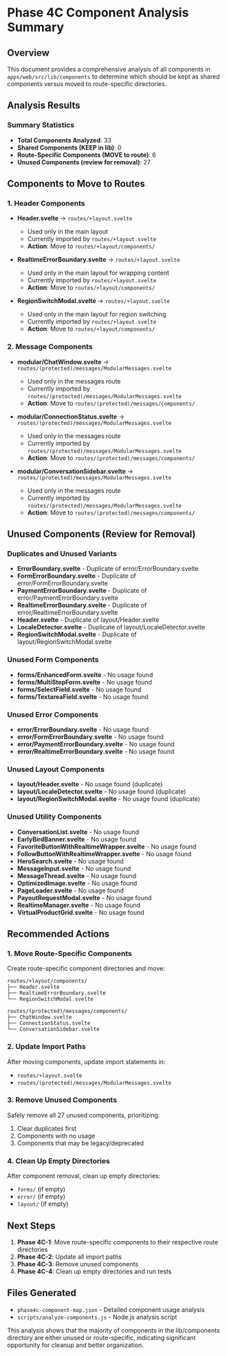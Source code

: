 # Phase 4C Component Analysis Summary

## Overview
This document provides a comprehensive analysis of all components in `apps/web/src/lib/components` to determine which should be kept as shared components versus moved to route-specific directories.

## Analysis Results

### Summary Statistics
- **Total Components Analyzed**: 33
- **Shared Components (KEEP in lib)**: 0
- **Route-Specific Components (MOVE to route)**: 6
- **Unused Components (review for removal)**: 27

## Components to Move to Routes

### 1. Header Components
- **Header.svelte** → `routes/+layout.svelte`
  - Used only in the main layout
  - Currently imported by `routes/+layout.svelte`
  - **Action**: Move to `routes/+layout/components/`

- **RealtimeErrorBoundary.svelte** → `routes/+layout.svelte`
  - Used only in the main layout for wrapping content
  - Currently imported by `routes/+layout.svelte`
  - **Action**: Move to `routes/+layout/components/`

- **RegionSwitchModal.svelte** → `routes/+layout.svelte`
  - Used only in the main layout for region switching
  - Currently imported by `routes/+layout.svelte`
  - **Action**: Move to `routes/+layout/components/`

### 2. Message Components
- **modular/ChatWindow.svelte** → `routes/(protected)/messages/ModularMessages.svelte`
  - Used only in the messages route
  - Currently imported by `routes/(protected)/messages/ModularMessages.svelte`
  - **Action**: Move to `routes/(protected)/messages/components/`

- **modular/ConnectionStatus.svelte** → `routes/(protected)/messages/ModularMessages.svelte`
  - Used only in the messages route
  - Currently imported by `routes/(protected)/messages/ModularMessages.svelte`
  - **Action**: Move to `routes/(protected)/messages/components/`

- **modular/ConversationSidebar.svelte** → `routes/(protected)/messages/ModularMessages.svelte`
  - Used only in the messages route
  - Currently imported by `routes/(protected)/messages/ModularMessages.svelte`
  - **Action**: Move to `routes/(protected)/messages/components/`

## Unused Components (Review for Removal)

### Duplicates and Unused Variants
- **ErrorBoundary.svelte** - Duplicate of error/ErrorBoundary.svelte
- **FormErrorBoundary.svelte** - Duplicate of error/FormErrorBoundary.svelte
- **PaymentErrorBoundary.svelte** - Duplicate of error/PaymentErrorBoundary.svelte
- **RealtimeErrorBoundary.svelte** - Duplicate of error/RealtimeErrorBoundary.svelte
- **Header.svelte** - Duplicate of layout/Header.svelte
- **LocaleDetector.svelte** - Duplicate of layout/LocaleDetector.svelte
- **RegionSwitchModal.svelte** - Duplicate of layout/RegionSwitchModal.svelte

### Unused Form Components
- **forms/EnhancedForm.svelte** - No usage found
- **forms/MultiStepForm.svelte** - No usage found
- **forms/SelectField.svelte** - No usage found
- **forms/TextareaField.svelte** - No usage found

### Unused Error Components
- **error/ErrorBoundary.svelte** - No usage found
- **error/FormErrorBoundary.svelte** - No usage found
- **error/PaymentErrorBoundary.svelte** - No usage found
- **error/RealtimeErrorBoundary.svelte** - No usage found

### Unused Layout Components
- **layout/Header.svelte** - No usage found (duplicate)
- **layout/LocaleDetector.svelte** - No usage found (duplicate)
- **layout/RegionSwitchModal.svelte** - No usage found (duplicate)

### Unused Utility Components
- **ConversationList.svelte** - No usage found
- **EarlyBirdBanner.svelte** - No usage found
- **FavoriteButtonWithRealtimeWrapper.svelte** - No usage found
- **FollowButtonWithRealtimeWrapper.svelte** - No usage found
- **HeroSearch.svelte** - No usage found
- **MessageInput.svelte** - No usage found
- **MessageThread.svelte** - No usage found
- **OptimizedImage.svelte** - No usage found
- **PageLoader.svelte** - No usage found
- **PayoutRequestModal.svelte** - No usage found
- **RealtimeManager.svelte** - No usage found
- **VirtualProductGrid.svelte** - No usage found

## Recommended Actions

### 1. Move Route-Specific Components
Create route-specific component directories and move:

```
routes/+layout/components/
├── Header.svelte
├── RealtimeErrorBoundary.svelte
└── RegionSwitchModal.svelte

routes/(protected)/messages/components/
├── ChatWindow.svelte
├── ConnectionStatus.svelte
└── ConversationSidebar.svelte
```

### 2. Update Import Paths
After moving components, update import statements in:
- `routes/+layout.svelte`
- `routes/(protected)/messages/ModularMessages.svelte`

### 3. Remove Unused Components
Safely remove all 27 unused components, prioritizing:
1. Clear duplicates first
2. Components with no usage
3. Components that may be legacy/deprecated

### 4. Clean Up Empty Directories
After component removal, clean up empty directories:
- `forms/` (if empty)
- `error/` (if empty)
- `layout/` (if empty)

## Next Steps

1. **Phase 4C-1**: Move route-specific components to their respective route directories
2. **Phase 4C-2**: Update all import paths
3. **Phase 4C-3**: Remove unused components
4. **Phase 4C-4**: Clean up empty directories and run tests

## Files Generated
- `phase4c-component-map.json` - Detailed component usage analysis
- `scripts/analyze-components.js` - Node.js analysis script

This analysis shows that the majority of components in the lib/components directory are either unused or route-specific, indicating significant opportunity for cleanup and better organization.